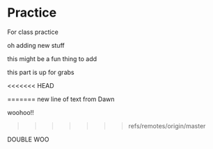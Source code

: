 # Practice
For class practice

oh adding new stuff

this might be a fun thing to add

this part is up for grabs


<<<<<<< HEAD

=======
new line of text from Dawn


woohoo!!
>>>>>>> refs/remotes/origin/master


DOUBLE WOO